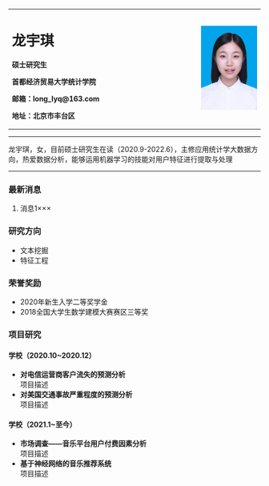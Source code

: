 <html lang="en"><head>
    <meta charset="UTF-8">


<table border="0">
  <tbody><tr>
    <td width="75%">
      <h1>龙宇琪</h1>
      <p><b>硕士研究生</b></p>
      <p><b>首都经济贸易大学统计学院</b></p>
      <p><b>邮箱：long_lyq@163.com</b></p>
      <p><b>地址：北京市丰台区</b></p>
    </td>
    <td width="25%">
      <img src="/照片.jpg" width="100%">
    </td>
  </tr>
</tbody></table>


<hr>
<p>龙宇琪，女，目前硕士研究生在读（2020.9-2022.6），主修应用统计学大数据方向，热爱数据分析，能够运用机器学习的技能对用户特征进行提取与处理

</p>
<hr>
<h3>最新消息</h3>
<ol>
<li>消息1×××</li>
</ol>
<h3>研究方向</h3>
<ul>
<li>文本挖掘</li>
<li>特征工程</li>
</ul>
<h3>荣誉奖励</h3>
<ul>
<li>2020年新生入学二等奖学金</li>
<li>2018全国大学生数学建模大赛赛区三等奖</li>
</ul>
<h3>项目研究</h3>
<h4>学校（2020.10~2020.12）</h4>
<ul>
<li><strong>对电信运营商客户流失的预测分析</strong><br>项目描述</li>
<li><strong>对美国交通事故严重程度的预测分析</strong><br>项目描述</li>
</ul>
<h4>学校（2021.1~至今）</h4>
<ul>
<li><strong>市场调查——音乐平台用户付费因素分析</strong><br>项目描述</li>
<li><strong>基于神经网络的音乐推荐系统</strong><br>项目描述</li>
</ul>

